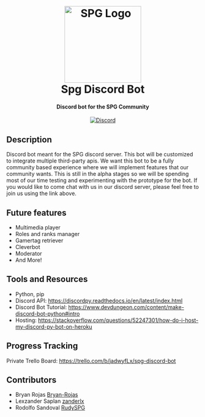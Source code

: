 <h1 align="center">
  <br>
  <a href="#"><img src="https://trello-attachments.s3.amazonaws.com/5c2ed07fadc5c722f3d3c083/5c2ed11d92061a5d384a8f92/65c7b2233e31a9f796924fcee63d9d02/Logo.png" alt="SPG Logo" width="200"></a>
  <br>
  Spg Discord Bot
  <br>
</h1>

<h4 align="center">Discord bot for the SPG Community</h4>

<p align="center">
  <a href="https://discord.spgamers.xyz">
    <img src="https://img.shields.io/badge/chat-Discord-blue.svg?label=Discord"
         alt="Discord">
  </a>

</p>

## Description

Discord bot meant for the SPG discord server. This bot will be customized to integrate multiple third-party apis. We want this bot to be a fully community based experience where we will implement features that our community wants. This is still in the alpha stages so we will be spending most of our time testing and experimenting with the prototype for the bot. If you would like to come chat with us in our discord server, please feel free to join us using the link above.

## Future features

- Multimedia player
- Roles and ranks manager
- Gamertag retriever
- Cleverbot
- Moderator
- And More!

## Tools and Resources

- Python, pip
- Discord API: https://discordpy.readthedocs.io/en/latest/index.html
- Discord Bot Tutorial: https://www.devdungeon.com/content/make-discord-bot-python#intro
- Hosting: https://stackoverflow.com/questions/52247301/how-do-i-host-my-discord-py-bot-on-heroku

## Progress Tracking

Private Trello Board: https://trello.com/b/jadwyfLx/spg-discord-bot

## Contributors

- Bryan Rojas [Bryan-Rojas](https://github.com/Bryan-Rojas)
- Lexzander Saplan [zanderlx](https://github.com/zanderlx)
- Rodolfo Sandoval [RudySPG](https://github.com/RudySPG)

